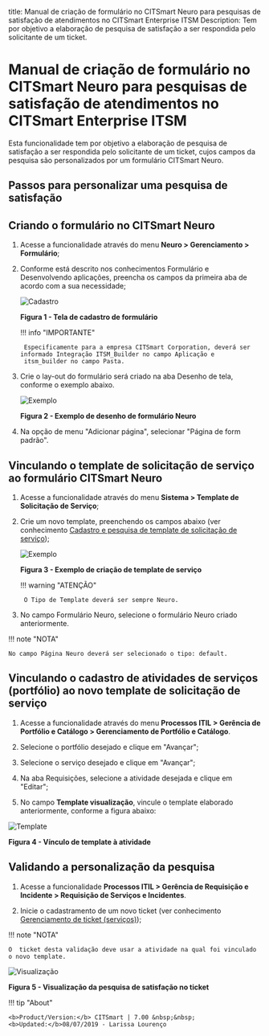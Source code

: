 title:  Manual de criação de formulário no CITSmart Neuro para pesquisas de satisfação de atendimentos no CITSmart Enterprise ITSM
Description: Tem por objetivo a elaboração de pesquisa de satisfação a ser respondida pelo solicitante de um ticket. 
# Manual de criação de formulário no CITSmart Neuro para pesquisas de satisfação de atendimentos no CITSmart Enterprise ITSM

Esta funcionalidade tem por objetivo a elaboração de pesquisa de satisfação a ser respondida pelo solicitante de um ticket, cujos 
campos da pesquisa são personalizados por um formulário CITSmart Neuro.

Passos para personalizar uma pesquisa de satisfação
------------------------------------------------------

Criando o formulário no CITSmart Neuro
------------------------------------------

1. Acesse a funcionalidade através do menu **Neuro > Gerenciamento > Formulário**;

2. Conforme está descrito nos conhecimentos Formulário e Desenvolvendo aplicações, preencha os campos da primeira aba de acordo com a
sua necessidade;

    ![Cadastro](images/form-neuro.img1.jpg)
    
    **Figura 1 - Tela de cadastro de formulário**
    
    !!! info "IMPORTANTE"
    
        Especificamente para a empresa CITSmart Corporation, deverá ser informado Integração ITSM_Builder no campo Aplicação e
        itsm_builder no campo Pasta.
        
3. Crie o lay-out do formulário será criado na aba Desenho de tela, conforme o exemplo abaixo.

    ![Exemplo](images/form-neuro.img2.jpg)
    
    **Figura 2 - Exemplo de desenho de formulário Neuro**
    
4. Na opção de menu "Adicionar página", selecionar "Página de form padrão".

Vinculando o template de solicitação de serviço ao formulário CITSmart Neuro
-------------------------------------------------------------------------------

1. Acesse a funcionalidade através do menu **Sistema > Template de Solicitação de Serviço**;

2. Crie um novo template, preenchendo os campos abaixo (ver conhecimento 
[Cadastro e pesquisa de template de solicitação de serviço](/pt-br/citsmart-platform-7/plataform-administration/questionnaires/ticket-template.html));

    ![Exemplo](images/form-neuro.img3.jpg)
    
    **Figura 3 - Exemplo de criação de template de serviço**
    
    !!! warning "ATENÇÃO"
    
        O Tipo de Template deverá ser sempre Neuro.
        
3. No campo Formulário Neuro, selecione o formulário Neuro criado anteriormente.

!!! note "NOTA"

    No campo Página Neuro deverá ser selecionado o tipo: default.
    
Vinculando o cadastro de atividades de serviços (portfólio) ao novo template de solicitação de serviço
---------------------------------------------------------------------------------------------------------

1. Acesse a funcionalidade através do menu **Processos ITIL > Gerência de Portfólio e Catálogo > Gerenciamento de Portfólio e
Catálogo**.

2. Selecione o portfólio desejado e clique em "Avançar";

3. Selecione o serviço desejado e clique em "Avançar";

4. Na aba Requisições, selecione a atividade desejada e clique em "Editar";

5. No campo **Template visualização**, vincule o template elaborado anteriormente, conforme a figura abaixo:

![Template](images/form-neuro.img4.jpg)

**Figura 4 - Vínculo de template à atividade**

Validando a personalização da pesquisa
-----------------------------------------

1. Acesse a funcionalidade **Processos ITIL > Gerência de Requisição e Incidente > Requisição de Serviços e Incidentes**.

2. Inicie o cadastramento de um novo ticket (ver conhecimento [Gerenciamento de ticket (serviços)](/pt-br/citsmart-platform-7/processes/tickets/ticket-management.html));

!!! note "NOTA"

    O  ticket desta validação deve usar a atividade na qual foi vinculado o novo template.
    
![Visualização](images/form-neuro.img5.jpg)

**Figura 5 - Visualização da pesquisa de satisfação no ticket**

!!! tip "About"

    <b>Product/Version:</b> CITSmart | 7.00 &nbsp;&nbsp;
    <b>Updated:</b>08/07/2019 - Larissa Lourenço

